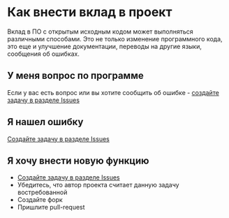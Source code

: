 # Как внести вклад в проект

Вклад в ПО с открытым исходным кодом может выполняться различными способами. Это не только изменение программного кода, это еще и улучшение документации, переводы на другие языки, сообщения об ошибках.

## У меня вопрос по программе

Если у вас есть вопрос или вы хотите сообщить об ошибке - [создайте задачу в разделе Issues](/GitConverter/issues)

## Я нашел ошибку

[Создайте задачу в разделе Issues](/GitConverter/issues)

## Я хочу внести новую функцию

* [Создайте задачу в разделе Issues](/GitConverter/issues)
* Убедитесь, что автор проекта считает данную задачу востребованной
* Создайте форк
* Пришлите pull-request
